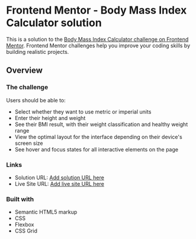 # Frontend Mentor - Body Mass Index Calculator solution

This is a solution to the [Body Mass Index Calculator challenge on Frontend Mentor](https://www.frontendmentor.io/challenges/body-mass-index-calculator-brrBkfSz1T). Frontend Mentor challenges help you improve your coding skills by building realistic projects.

## Overview

### The challenge

Users should be able to:

-   Select whether they want to use metric or imperial units
-   Enter their height and weight
-   See their BMI result, with their weight classification and healthy weight range
-   View the optimal layout for the interface depending on their device's screen size
-   See hover and focus states for all interactive elements on the page

### Links

-   Solution URL: [Add solution URL here](hhttps://www.frontendmentor.io/solutions/css-grid-solution-for-bmi-calculator-NBLp5VHmDn)
-   Live Site URL: [Add live site URL here](https://fm-bmi-calculator-two.vercel.app/)

### Built with

-   Semantic HTML5 markup
-   CSS
-   Flexbox
-   CSS Grid

